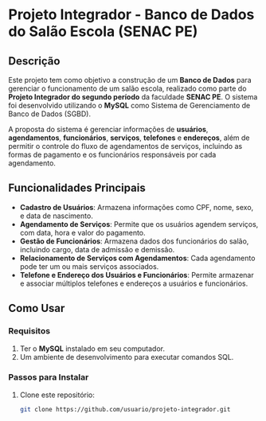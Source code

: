 # Projeto Integrador - Banco de Dados do Salão Escola (SENAC PE)

## Descrição
Este projeto tem como objetivo a construção de um **Banco de Dados** para gerenciar o funcionamento de um salão escola, realizado como parte do **Projeto Integrador do segundo período** da faculdade **SENAC PE**. O sistema foi desenvolvido utilizando o **MySQL** como Sistema de Gerenciamento de Banco de Dados (SGBD).

A proposta do sistema é gerenciar informações de **usuários**, **agendamentos**, **funcionários**, **serviços**, **telefones** e **endereços**, além de permitir o controle do fluxo de agendamentos de serviços, incluindo as formas de pagamento e os funcionários responsáveis por cada agendamento.

## Funcionalidades Principais
- **Cadastro de Usuários**: Armazena informações como CPF, nome, sexo, e data de nascimento.
- **Agendamento de Serviços**: Permite que os usuários agendem serviços, com data, hora e valor do pagamento.
- **Gestão de Funcionários**: Armazena dados dos funcionários do salão, incluindo cargo, data de admissão e demissão.
- **Relacionamento de Serviços com Agendamentos**: Cada agendamento pode ter um ou mais serviços associados.
- **Telefone e Endereço dos Usuários e Funcionários**: Permite armazenar e associar múltiplos telefones e endereços a usuários e funcionários.

## Como Usar

### Requisitos
1. Ter o **MySQL** instalado em seu computador.
2. Um ambiente de desenvolvimento para executar comandos SQL.

### Passos para Instalar

1. Clone este repositório:
   ```bash
   git clone https://github.com/usuario/projeto-integrador.git

